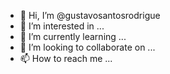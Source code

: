 - 👋 Hi, I’m @gustavosantosrodrigue
- 👀 I’m interested in ...
- 🌱 I’m currently learning ...
- 💞️ I’m looking to collaborate on ...
- 📫 How to reach me ...

<!---
gustavosantosrodrigue/gustavosantosrodrigue is a ✨ special ✨ repository because its `README.md` (this file) appears on your GitHub profile.
You can click the Preview link to take a look at your changes.
--->
